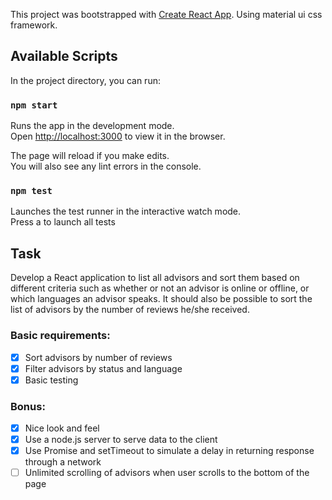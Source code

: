 This project was bootstrapped with [Create React App](https://github.com/facebook/create-react-app).
Using material ui css framework.

## Available Scripts

In the project directory, you can run:

### `npm start`

Runs the app in the development mode.<br>
Open [http://localhost:3000](http://localhost:3000) to view it in the browser.

The page will reload if you make edits.<br>
You will also see any lint errors in the console.

### `npm test`

Launches the test runner in the interactive watch mode.<br>
Press a to launch all tests

## Task
Develop a React application to list all advisors and sort them based on different criteria such as whether or not
an advisor is online or offline, or which languages an advisor speaks. It should also be possible to sort the list of
advisors by the number of reviews he/she received.

### Basic requirements:
- [x] Sort advisors by number of reviews
- [x] Filter advisors by status and language
- [x] Basic testing
### Bonus:
- [x] Nice look and feel
- [x] Use a node.js server to serve data to the client
- [x] Use Promise and setTimeout to simulate a delay in returning response through a network
- [ ] Unlimited scrolling of advisors when user scrolls to the bottom of the page